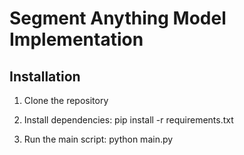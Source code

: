 # Segment Anything Model Implementation

## Installation
1. Clone the repository
   

2. Install dependencies:
    pip install -r requirements.txt

3. Run the main script:
    python main.py


